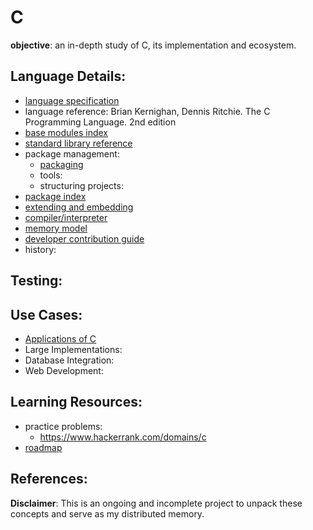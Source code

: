 # C

**objective**: an in-depth study of C, its implementation and ecosystem.

## Language Details: 
- [language specification](https://www.iso.org/standard/82075.html)
- language reference: Brian Kernighan, Dennis Ritchie. The C Programming Language. 2nd edition
- [base modules index]()
- [standard library reference]()
- package management:
    - [packaging]()
	- tools:
	- structuring projects:
- [package index]()
- [extending and embedding]()
- [compiler/interpreter](https://github.com/llvm/llvm-project/tree/main/clang)
- [memory model](src/memory_allocation/memory_model.c)
- [developer contribution guide]()
- history:

## Testing:

## Use Cases:
- [Applications of C]()
- Large Implementations:
- Database Integration:
- Web Development:

## Learning Resources:
- practice problems:
	- https://www.hackerrank.com/domains/c
- [roadmap]()

## References:

**Disclaimer**: This is an ongoing and incomplete project to unpack these concepts and serve as my distributed memory.
